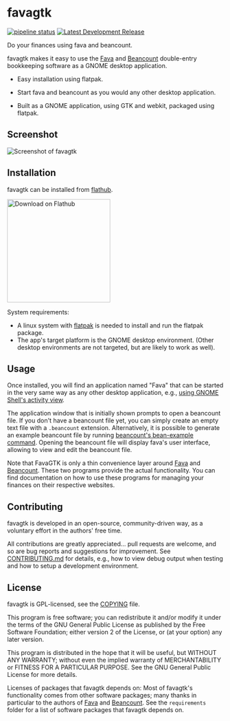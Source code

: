 # favagtk

[![pipeline status](https://gitlab.gnome.org/johannesjh/favagtk/badges/main/pipeline.svg)](https://gitlab.gnome.org/johannesjh/favagtk/-/commits/main)
[![Latest Development Release](https://gitlab.gnome.org/johannesjh/favagtk/-/badges/release.svg)](https://gitlab.gnome.org/johannesjh/favagtk/-/releases)


Do your finances using fava and beancount.

favagtk makes it easy to use the
[Fava](https://github.com/beancount/fava) and
[Beancount](https://github.com/beancount/beancount)
double-entry bookkeeping software as a GNOME desktop application.

- Easy installation using flatpak.

- Start fava and beancount as you would any other desktop application.

- Built as a GNOME application, using GTK and webkit, packaged using flatpak.

## Screenshot

![Screenshot of favagtk](https://gitlab.gnome.org/johannesjh/favagtk/raw/HEAD/data/screenshots/main.png)

## Installation

favagtk can be installed from [flathub](https://flathub.org/). 

<a href='https://flathub.org/apps/details/org.gnome.gitlab.johannesjh.favagtk'><img width='240' alt='Download on Flathub' src='https://flathub.org/assets/badges/flathub-badge-en.png'/></a>

System requirements:
* A linux system with [flatpak](https://flatpak.org/) is needed to install and run the flatpak package.
* The app's target platform is the GNOME desktop environment. (Other desktop environments are not targeted, but are likely to work as well).

## Usage

Once installed, you will find an application named "Fava" that can be started in the very same way as any other desktop application, e.g., [using GNOME Shell's activity view](https://help.gnome.org/users/gnome-help/stable/shell-apps-open.html.hi).

The application window that is initially shown prompts to open a beancount file. If you don't have a beancount file yet, you can simply create an empty text file with a `.beancount` extension. Alternatively, it is possible to generate an example beancount file by running [beancount's bean-example command](https://beancount.github.io/docs/tutorial_example.html#generate-an-example-file). Opening the beancount file will display fava's user interface, allowing to view and edit the beancount file.

Note that FavaGTK is only a thin convenience layer around [Fava](https://github.com/beancount/fava) and [Beancount](https://github.com/beancount/beancount). These two programs provide the actual functionality. You can find documentation on how to use these programs for managing your finances on their respective websites.

## Contributing

favagtk is developed in an open-source, community-driven way, as a voluntary effort in the authors' free time.

All contributions are greatly appreciated... pull requests are welcome, and so are bug reports and suggestions for improvement. See [CONTRIBUTING.md](./CONTRIBUTING.md) for details, e.g., how to view debug output when testing and how to setup a development environment.

## License

favagtk is GPL-licensed, see the [COPYING](./COPYING) file.

This program is free software; you can redistribute it and/or
modify it under the terms of the GNU General Public License
as published by the Free Software Foundation; either version 2
of the License, or (at your option) any later version.

This program is distributed in the hope that it will be useful,
but WITHOUT ANY WARRANTY; without even the implied warranty of
MERCHANTABILITY or FITNESS FOR A PARTICULAR PURPOSE. See the
GNU General Public License for more details.

Licenses of packages that favagtk depends on:
Most of favagtk's functionality comes from other software packages;
many thanks in particular to the authors of
[Fava](https://github.com/beancount/fava)
and [Beancount](https://github.com/beancount/beancount).
See the `requirements` folder for a list of software packages
that favagtk depends on.
